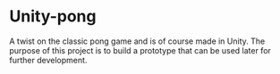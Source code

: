 # Unity-pong

A twist on the classic pong game and is of course made in Unity.
The purpose of this project is to build a prototype that can be used later for further development.

<!--
## Table of contents
- [How to play](#how-to-play)
- [Known issues](#known-issues)

## Getting started
### Prerequisites
### Installing

## Deployment

## Building

## Contributing

## Versioning

## Authors

## License

## Acknowledgments

## Known issues